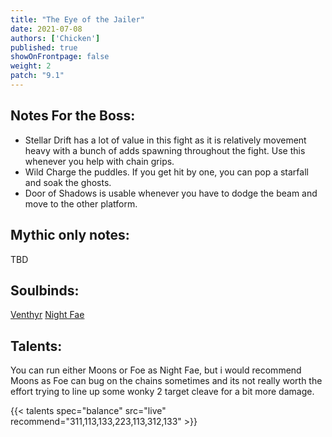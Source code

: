 ```yaml
---
title: "The Eye of the Jailer"
date: 2021-07-08
authors: ['Chicken']
published: true
showOnFrontpage: false
weight: 2
patch: "9.1"
---
```



## Notes For the Boss:
- Stellar Drift has a lot of value in this fight as it is relatively movement heavy with a bunch of adds spawning throughout the fight. Use this whenever you help with chain grips.
- Wild Charge the puddles. If you get hit by one, you can pop a starfall and soak the ghosts.
- Door of Shadows is usable whenever you have to dodge the beam and move to the other platform.

## Mythic only notes:
TBD

## Soulbinds:
[Venthyr](https://ptr.wowhead.com/soulbind-calc/venthyr/theotar-the-mad-duke/druid/AwCW75YCFTUgACU1ygASBTWHACUy4gAiBTJJABUyPwA)
[Night Fae](https://ptr.wowhead.com/soulbind-calc/night-fae/niya/druid)

## Talents:

You can run either Moons or Foe as Night Fae, but i would recommend Moons as Foe can bug on the chains sometimes and its not really worth the effort trying to line up some wonky 2 target cleave for a bit more damage.

{{< talents spec="balance" src="live" recommend="311,113,133,223,113,312,133" >}}

